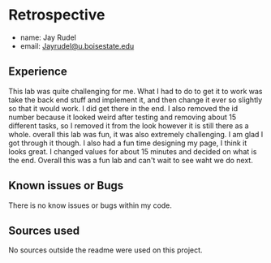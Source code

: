 # Retrospective

- name: Jay Rudel
- email: Jayrudel@u.boisestate.edu

## Experience

This lab was quite challenging for me. What I had to do to get it to work was take the back end stuff and implement it, and then 
change it ever so slightly so that it would work. I did get there in the end. I also removed the id number because it looked
weird after testing and removing about 15 different tasks, so I removed it from the look however it is still there as a 
whole. overall this lab was fun, it was also extremely challenging. I am glad I got through it though. I also had a fun time 
designing my page, I think it looks great. I changed values for about 15 minutes and decided on what is the end. Overall 
this was a fun lab and can't wait to see waht we do next.

## Known issues or Bugs

There is no know issues or bugs within my code. 

## Sources used

No sources outside the readme were used on this project.